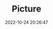 ---
weight: 1
images:
- /images/edited/153.jpeg
title: Picture
date: 2022-10-24 20:26:47
tags: [luminarneo,work,ilce7m3,person,sportsball]
---